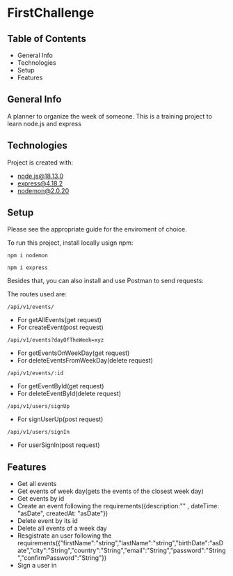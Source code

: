 # FirstChallenge

## Table of Contents
* General Info
* Technologies
* Setup
* Features

## General Info
A planner to organize the week of someone. This is a training project to learn node.js and express

## Technologies
Project is created with:

* node.js@18.13.0 
* express@4.18.2
* nodemon@2.0.20

## Setup
Please see the appropriate guide for the enviroment of choice.

To run this project, install locally usign npm:

```npm i nodemon```

```npm i express```

Besides that, you can also install and use Postman to send requests:

The routes used are:

```/api/v1/events/```
 * For getAllEvents(get request)
 * For createEvent(post request)
 
```/api/v1/events?dayOfTheWeek=xyz```
 * For  getEventsOnWeekDay(get request)
 * For deleteEventsFromWeekDay(delete request)
  
```/api/v1/events/:id```
 *  For getEventById(get request) 
 *  For deleteEventById(delete request)

```/api/v1/users/signUp```
 * For signUserUp(post request)
  
```/api/v1/users/signIn```
 * For userSignIn(post request)
 

## Features
* Get all events
* Get events of week day(gets the events of the closest week day)
* Get events by id
* Create an event following the requirements({description:"" , dateTime: "asDate", createdAt: "asDate"})
* Delete event by its id
* Delete all events of a week day
* Resgistrate an user following the requirements({"firstName":"string","lastName":"string","birthDate":"asDate","city":"String","country":"String","email":"String","password":"String","confirmPassword":"String"})
* Sign a user in

